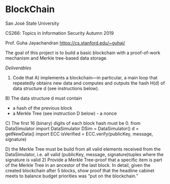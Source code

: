 # BlockChain
San José State University

CS266: Topics in Information Security Autumn 2019

Prof. Guha Jayachandran
https://cs.stanford.edu/~guhaj/


The goal of this project is to build a basic blockchain with a proof-of-work mechanism and Merkle tree-based data storage.

*Deliverables*

1) Code that
A) implements a blockchain—in particular, a main loop that repeatedly obtains new data
and computes and outputs the hash ​H(d)​ of data structure ​d​ (see instructions below).

B) The data structure ​d​ must contain
- a hash of the previous block
- a Merkle Tree (see instruction D below) - a nonce

C) The first 16 (binary) digits of each block hash must be 0.
from DataSimulator import DataSimulator DSim = DataSimulator()
d = getNewData()
import ECC
isVerified = ECC.verify(publicKey, message, signature)


D) the Merkle Tree must be build from all valid elements received from the DataSimulator, i.e. all valid ​(publicKey, message, signature)​ tuples where the signature is valid
2) Provide a Merkle Tree-proof that a specific item is part of the Merkle Tree in an ancestor of the last block. In detail, given the created blockchain after 5 blocks, show proof that the headline
cabinet meets to balance budget priorities
was “put on the blockchain.”

